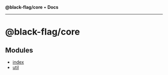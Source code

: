 **@black-flag/core** • **Docs**

***

# @black-flag/core

## Modules

- [index](index/README.md)
- [util](util/README.md)
